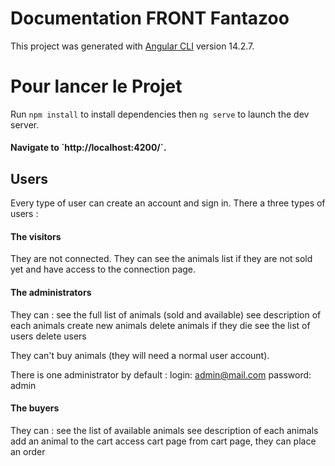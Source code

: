 <h1>Documentation FRONT Fantazoo</h1>

This project was generated with [Angular CLI](https://github.com/angular/angular-cli) version 14.2.7.

# Pour lancer le Projet

Run `npm install` to install dependencies then `ng serve` to launch the dev server.

<h4>Navigate to `http://localhost:4200/`.

<h2>Users</h2>

Every type of user can create an account and sign in.
There a three types of users :

<h4>The visitors</h4>

They are not connected. They can see the animals list if they are not sold yet and have access to the connection page.

<h4>The administrators</h4>

They can :
    see the full list of animals (sold and available)
    see description of each animals
    create new animals
    delete animals if they die
    see the list of users
    delete users

They can't buy animals (they will need a normal user account).

There is one administrator by default :
    login: admin@mail.com
    password: admin

<h4>The buyers</h4>

They can :
    see the list of available animals
    see description of each animals
    add an animal to the cart
    access cart page
    from cart page, they can place an order






